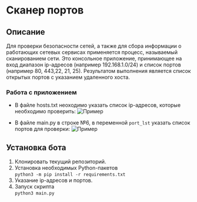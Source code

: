 # Сканер портов

## Описание
Для проверки безопасности сетей, а также для сбора информации о работающих сетевых сервисах применяется процесс, называемый сканированием сети. Это консольное приложение, принимающее на вход диапазон ip-адресов (например 192.168.1.0/24) и список портов (например 80, 443,22, 21, 25). Результатом выполнения является список открытых портов с указанием удаленного хоста.

### Работа с приложением
- В файле hosts.txt неоходимо указать список ip-адресов, которые необходимо проверить:
![Пример](https://raw.githubusercontent.com/daf9194/port_screen/img/scr_1.png)

- В файле main.py в строке №6, в переменной `port_lst` указать список портов для проверки:
![Пример](https://raw.githubusercontent.com/daf9194/port_screen/img/scr_2.png)

## Установка бота
1. Клонировать текущий репозиторий.
2. Установка необходимых Python-пакетов  
`python3 -m pip install -r requirements.txt`
3. Указание ip-адресов и портов.
3. Запуск скрипта  
`python3 main.py`